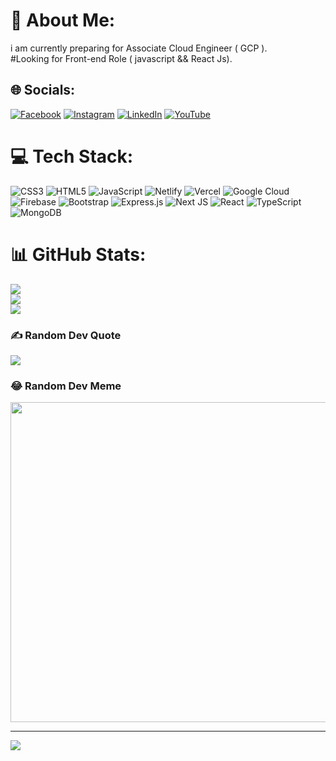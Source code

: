 # 💫 About Me:
i am  currently preparing for Associate Cloud Engineer ( GCP ).<br>#Looking for Front-end Role ( javascript && React Js).<br>


## 🌐 Socials:
[![Facebook](https://img.shields.io/badge/Facebook-%231877F2.svg?logo=Facebook&logoColor=white)](https://facebook.com/huzefa.binjuned.5) [![Instagram](https://img.shields.io/badge/Instagram-%23E4405F.svg?logo=Instagram&logoColor=white)](https://instagram.com/h_b_juned) [![LinkedIn](https://img.shields.io/badge/LinkedIn-%230077B5.svg?logo=linkedin&logoColor=white)](https://linkedin.com/in/huzefa-bin-juned-3951691b2) [![YouTube](https://img.shields.io/badge/YouTube-%23FF0000.svg?logo=YouTube&logoColor=white)](https://youtube.com/c/channel/UCXFoetJXS-znwhJGq9UE4bA) 

# 💻 Tech Stack:
![CSS3](https://img.shields.io/badge/css3-%231572B6.svg?style=for-the-badge&logo=css3&logoColor=white) ![HTML5](https://img.shields.io/badge/html5-%23E34F26.svg?style=for-the-badge&logo=html5&logoColor=white) ![JavaScript](https://img.shields.io/badge/javascript-%23323330.svg?style=for-the-badge&logo=javascript&logoColor=%23F7DF1E) ![Netlify](https://img.shields.io/badge/netlify-%23000000.svg?style=for-the-badge&logo=netlify&logoColor=#00C7B7) ![Vercel](https://img.shields.io/badge/vercel-%23000000.svg?style=for-the-badge&logo=vercel&logoColor=white) ![Google Cloud](https://img.shields.io/badge/Google%20Cloud-%234285F4.svg?style=for-the-badge&logo=google-cloud&logoColor=white) ![Firebase](https://img.shields.io/badge/firebase-%23039BE5.svg?style=for-the-badge&logo=firebase) ![Bootstrap](https://img.shields.io/badge/bootstrap-%23563D7C.svg?style=for-the-badge&logo=bootstrap&logoColor=white) ![Express.js](https://img.shields.io/badge/express.js-%23404d59.svg?style=for-the-badge&logo=express&logoColor=%2361DAFB) ![Next JS](https://img.shields.io/badge/Next-black?style=for-the-badge&logo=next.js&logoColor=white) ![React](https://img.shields.io/badge/react-%2320232a.svg?style=for-the-badge&logo=react&logoColor=%2361DAFB) ![TypeScript](https://img.shields.io/badge/typescript-%23007ACC.svg?style=for-the-badge&logo=typescript&logoColor=white) ![MongoDB](https://img.shields.io/badge/MongoDB-%234ea94b.svg?style=for-the-badge&logo=mongodb&logoColor=white)
# 📊 GitHub Stats:
![](https://github-readme-stats.vercel.app/api?username=huzefajuned&theme=jolly&hide_border=false&include_all_commits=true&count_private=true)<br/>
![](https://github-readme-streak-stats.herokuapp.com/?user=huzefajuned&theme=jolly&hide_border=false)<br/>
![](https://github-readme-stats.vercel.app/api/top-langs/?username=huzefajuned&theme=jolly&hide_border=false&include_all_commits=true&count_private=true&layout=compact)

### ✍️ Random Dev Quote
![](https://quotes-github-readme.vercel.app/api?type=horizontal&theme=radical)

### 😂 Random Dev Meme
<img src="https://random-memer.herokuapp.com/" width="512px"/>

---
[![](https://visitcount.itsvg.in/api?id=huzefajuned&icon=0&color=0)](https://visitcount.itsvg.in)

<!-- Proudly created with GPRM ( https://gprm.itsvg.in ) -->
